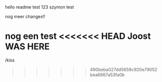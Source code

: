hello readme test 123 szymon
test

nog meer changes!!

nog een test
<<<<<<< HEAD
Joost WAS HERE
=======

/kiss
>>>>>>> 490beba027dd5659c920e79052bea6667a53fa0b
